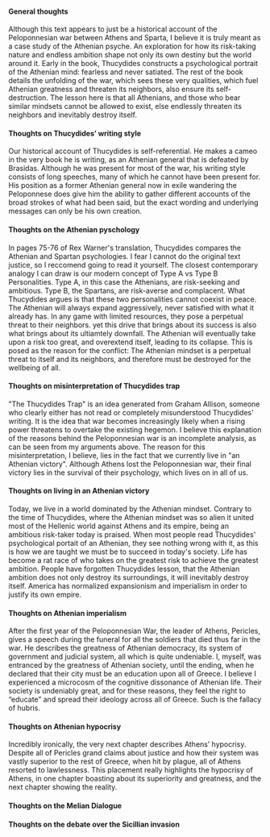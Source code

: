 #### General thoughts

Although this text appears to just be a historical account of the Peloponnesian war between Athens and Sparta, I believe it is truly meant as a case study of the Athenian psyche. An exploration for how its risk-taking nature and endless ambition shape not only its own destiny but the world around it. Early in the book, Thucydides constructs a psychological portrait of the Athenian mind: fearless and never satiated. The rest of the book details the unfolding of the war, which sees these very qualities, which fuel Athenian greatness and threaten its neighbors, also ensure its self-destruction. The lesson here is that all Athenians, and those who bear similar mindsets cannot be allowed to exist, else endlessly threaten its neighbors and inevitably destroy itself.

#### Thoughts on Thucydides’ writing style

Our historical account of Thucydides is self-referential. He makes a cameo in the very book he is writing, as an Athenian general that is defeated by Brasidas. Although he was present for most of the war, his writing style consists of long speeches, many of which he cannot have been present for. His position as a former Athenian general now in exile wandering the Peloponnese does give him the ability to gather different accounts of the broad strokes of what had been said, but the exact wording and underlying messages can only be his own creation.

#### Thoughts on the Athenian pyschology

In pages 75-76 of Rex Warner's translation, Thucydides compares the Athenian and Spartan psychologies. I fear I cannot do the original text justice, so I reccomend going to read it yourself. The closest contemporary analogy I can draw is our modern concept of Type A vs Type B Personalities. Type A, in this case the Athenians, are risk-seeking and ambitious. Type B, the Spartans, are risk-averse and complacent. What Thucydides argues is that these two personalities cannot coexist in peace. The Athenian will always expand aggressively, never satisfied with what it already has. In any game with limited resources, they pose a perpetual threat to their neighbors. yet this drive that brings about its success is also what brings about its ultiamtely downfall. The Athenian will eventually take upon a risk too great, and overextend itself, leading to its collapse. This is posed as the reason for the conflict: The Athenian mindset is a perpetual threat to itself and its neighbors, and therefore must be destroyed for the wellbeing of all.

#### Thoughts on misinterpretation of Thucydides trap

"The Thucydides Trap" is an idea generated from Graham Allison, someone who clearly either has not read or completely misunderstood Thucydides' writing. It is the idea that war becomes increasingly likely when a rising power threatens to overtake the existing hegemon. I believe this explanation of the reasons behind the Peloponnesian war is an incomplete analysis, as can be seen from my arguments above. The reason for this misinterpretation, I believe, lies in the fact that we currently live in "an Athenian victory". Although Athens lost the Peloponnesian war, their final victory lies in the survival of their psychology, which lives on in all of us.

#### Thoughts on living in an Athenian victory

Today, we live in a world dominated by the Athenian mindset. Contrary to the time of Thucydides, where the Athenian mindset was so alien it united most of the Hellenic world against Athens and its empire, being an ambitious risk-taker today is praised. When most people read Thucydides' psychological portait of an Athenian, they see nothing wrong with it, as this is how we are taught we must be to succeed in today's society. Life has become a rat race of who takes on the greatest risk to achieve the greatest ambition. People have forgotten Thucydides lesson, that the Athenian ambition does not only destroy its surroundings, it will inevitably destroy itself. America has normalized expansionism and imperialism in order to justify its own empire.

#### Thoughts on Athenian imperialism

After the first year of the Peloponnesian War, the leader of Athens, Pericles, gives a speech during the funeral for all the soldiers that died thus far in the war. He describes the greatness of Athenian democracy, its system of government and judicial system, all which is quite undeniable. I, myself, was entranced by the greatness of Athenian society, until the ending, when he declared that their city must be an education upon all of Greece. I believe I experienced a microcosm of the cognitive dissonance of Athenian life. Their society is undeniably great, and for these reasons, they feel the right to “educate” and spread their ideology across all of Greece. Such is the fallacy of hubris.

#### Thoughts on Athenian hypocrisy

Incredibly ironically, the very next chapter describes Athens’ hypocrisy. Despite all of Pericles grand claims about justice and how their system was vastly superior to the rest of Greece, when hit by plague, all of Athens resorted to lawlessness. This placement really highlights the hypocrisy of Athens, in one chapter boasting about its superiority and greatness, and the next chapter showing the reality.

#### Thoughts on the Melian Dialogue

#### Thoughts on the debate over the Sicillian invasion
